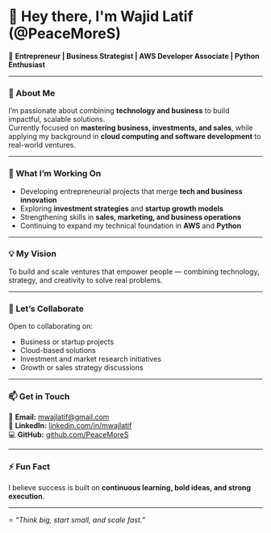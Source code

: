 # 👋 Hey there, I'm Wajid Latif (@PeaceMoreS)

💼 **Entrepreneur | Business Strategist | AWS Developer Associate | Python Enthusiast**

---

### 👀 About Me  
I’m passionate about combining **technology and business** to build impactful, scalable solutions.  
Currently focused on **mastering business, investments, and sales**, while applying my background in **cloud computing and software development** to real-world ventures.

---

### 🚀 What I’m Working On  
- Developing entrepreneurial projects that merge **tech and business innovation**  
- Exploring **investment strategies** and **startup growth models**  
- Strengthening skills in **sales, marketing, and business operations**  
- Continuing to expand my technical foundation in **AWS** and **Python**

---

### 💡 My Vision  
To build and scale ventures that empower people — combining technology, strategy, and creativity to solve real problems.

---

### 🤝 Let’s Collaborate  
Open to collaborating on:  
- Business or startup projects  
- Cloud-based solutions  
- Investment and market research initiatives  
- Growth or sales strategy discussions  

---

### 📫 Get in Touch  
📧 **Email:** [mwajlatif@gmail.com](mailto:mwajlatif@gmail.com)  
💼 **LinkedIn:** [linkedin.com/in/mwajlatif](https://linkedin.com/in/mwajlatif)  
💻 **GitHub:** [github.com/PeaceMoreS](https://github.com/PeaceMoreS)  

---

### ⚡ Fun Fact  
I believe success is built on **continuous learning, bold ideas, and strong execution**.  

---

⭐️ _“Think big, start small, and scale fast.”_
